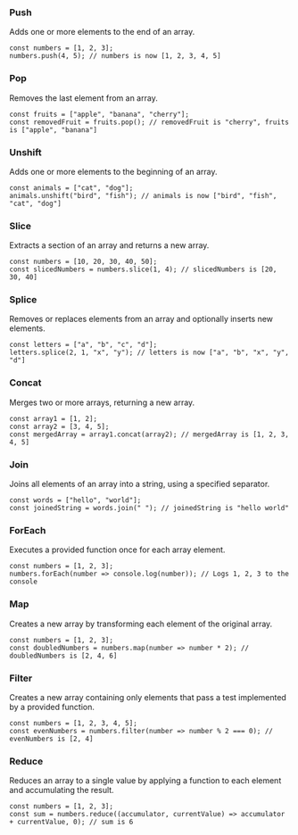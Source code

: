 ### Push
Adds one or more elements to the end of an array.

    const numbers = [1, 2, 3];
    numbers.push(4, 5); // numbers is now [1, 2, 3, 4, 5]


### Pop
Removes the last element from an array.

    const fruits = ["apple", "banana", "cherry"];
    const removedFruit = fruits.pop(); // removedFruit is "cherry", fruits is ["apple", "banana"]


### Unshift
Adds one or more elements to the beginning of an array.

    const animals = ["cat", "dog"];
    animals.unshift("bird", "fish"); // animals is now ["bird", "fish", "cat", "dog"]

### Slice
Extracts a section of an array and returns a new array.

    const numbers = [10, 20, 30, 40, 50];
    const slicedNumbers = numbers.slice(1, 4); // slicedNumbers is [20, 30, 40]

### Splice
Removes or replaces elements from an array and optionally inserts new elements.

    const letters = ["a", "b", "c", "d"];
    letters.splice(2, 1, "x", "y"); // letters is now ["a", "b", "x", "y", "d"]

### Concat
Merges two or more arrays, returning a new array.

    const array1 = [1, 2];
    const array2 = [3, 4, 5];
    const mergedArray = array1.concat(array2); // mergedArray is [1, 2, 3, 4, 5]

### Join
Joins all elements of an array into a string, using a specified separator.

    const words = ["hello", "world"];
    const joinedString = words.join(" "); // joinedString is "hello world"

### ForEach
Executes a provided function once for each array element.

    const numbers = [1, 2, 3];
    numbers.forEach(number => console.log(number)); // Logs 1, 2, 3 to the console

### Map

Creates a new array by transforming each element of the original array.

    const numbers = [1, 2, 3];
    const doubledNumbers = numbers.map(number => number * 2); // doubledNumbers is [2, 4, 6]

### Filter
Creates a new array containing only elements that pass a test implemented by a provided function.

    const numbers = [1, 2, 3, 4, 5];
    const evenNumbers = numbers.filter(number => number % 2 === 0); // evenNumbers is [2, 4]


### Reduce
Reduces an array to a single value by applying a function to each element and accumulating the result.
    
    const numbers = [1, 2, 3];
    const sum = numbers.reduce((accumulator, currentValue) => accumulator + currentValue, 0); // sum is 6
